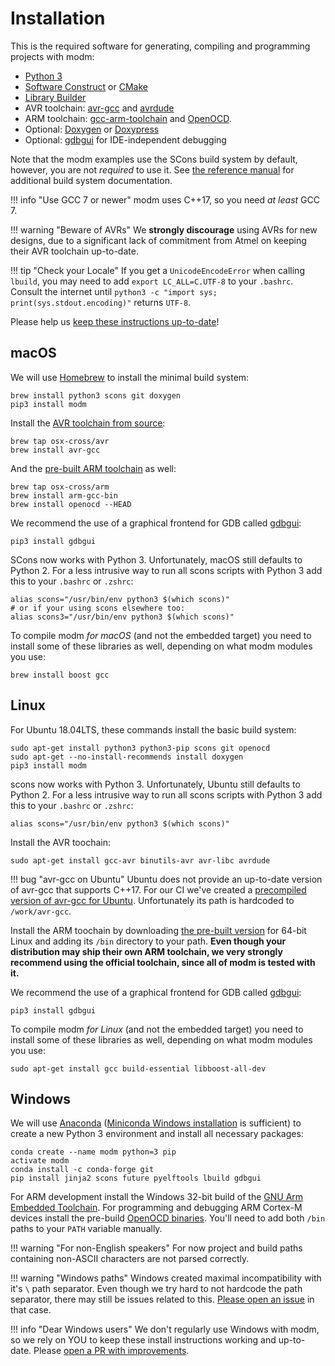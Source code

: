 # Installation

This is the required software for generating, compiling and programming projects
with modm:

- [Python 3](http://www.python.org/)
- [Software Construct][scons] or [CMake][]
- [Library Builder][lbuild]
- AVR toolchain: [avr-gcc][] and [avrdude][]
- ARM toolchain: [gcc-arm-toolchain][] and [OpenOCD][].
- Optional: [Doxygen][] or [Doxypress][]
- Optional: [gdbgui][] for IDE-independent debugging

Note that the modm examples use the SCons build system by default, however,
you are not *required* to use it. See [the reference manual](../../reference/build-systems) for
additional build system documentation.

!!! info "Use GCC 7 or newer"
	modm uses C++17, so you need *at least* GCC 7.

!!! warning "Beware of AVRs"
	We **strongly discourage** using AVRs for new designs, due to a significant
	lack of commitment from Atmel on keeping their AVR toolchain up-to-date.

!!! tip "Check your Locale"
	If you get a `UnicodeEncodeError` when calling `lbuild`, you may need to add
	`export LC_ALL=C.UTF-8` to your `.bashrc`. Consult the internet until
	`python3 -c "import sys; print(sys.stdout.encoding)"` returns `UTF-8`.

Please help us [keep these instructions up-to-date][contribute]!


## macOS

We will use [Homebrew](http://brew.sh/) to install the minimal build system:

	brew install python3 scons git doxygen
	pip3 install modm

Install the [AVR toolchain from source](https://github.com/osx-cross/homebrew-avr):

	brew tap osx-cross/avr
	brew install avr-gcc

And the [pre-built ARM toolchain](https://github.com/osx-cross/homebrew-arm) as
well:

	brew tap osx-cross/arm
	brew install arm-gcc-bin
	brew install openocd --HEAD

We recommend the use of a graphical frontend for GDB called [gdbgui][]:

	pip3 install gdbgui

SCons now works with Python 3. Unfortunately, macOS still defaults to Python 2.
For a less intrusive way to run all scons scripts with Python 3 add this to your
`.bashrc` or `.zshrc`:

	alias scons="/usr/bin/env python3 $(which scons)"
	# or if your using scons elsewhere too:
	alias scons3="/usr/bin/env python3 $(which scons)"

To compile modm *for macOS* (and not the embedded target) you need to install
some of these libraries as well, depending on what modm modules you use:

	brew install boost gcc


## Linux

For Ubuntu 18.04LTS, these commands install the basic build system:

	sudo apt-get install python3 python3-pip scons git openocd
	sudo apt-get --no-install-recommends install doxygen
	pip3 install modm

scons now works with Python 3. Unfortunately, Ubuntu still defaults to Python 2.
For a less intrusive way to run all scons scripts with Python 3 add this to your
`.bashrc` or `.zshrc`:

	alias scons="/usr/bin/env python3 $(which scons)"

Install the AVR toochain:

	sudo apt-get install gcc-avr binutils-avr avr-libc avrdude

!!! bug "avr-gcc on Ubuntu"
	Ubuntu does not provide an up-to-date version of avr-gcc that supports C++17.
	For our CI we've created a [precompiled version of avr-gcc for Ubuntu][avr-gcc-latest].
	Unfortunately its path is hardcoded to `/work/avr-gcc`.

Install the ARM toochain by downloading [the pre-built version][gcc-arm-toolchain]
for 64-bit Linux and adding its `/bin` directory to your path.
**Even though your distribution may ship their own ARM toolchain, we very strongly
recommend using the official toolchain, since all of modm is tested with it.**

We recommend the use of a graphical frontend for GDB called [gdbgui][]:

	pip3 install gdbgui

To compile modm *for Linux* (and not the embedded target) you need to install
some of these libraries as well, depending on what modm modules you use:

	sudo apt-get install gcc build-essential libboost-all-dev


## Windows

We will use [Anaconda][] ([Miniconda Windows installation][miniconda] is
sufficient) to create a new Python 3 environment and install all necessary
packages:

    conda create --name modm python=3 pip
    activate modm
    conda install -c conda-forge git
    pip install jinja2 scons future pyelftools lbuild gdbgui

For ARM development install the Windows 32-bit build of the [GNU Arm Embedded
Toolchain][gcc-arm-toolchain]. For programming and debugging ARM Cortex-M
devices install the pre-build [OpenOCD binaries][openocd_binaries].
You'll need to add both `/bin` paths to your `PATH` variable manually.

!!! warning "For non-English speakers"
	For now project and build paths containing non-ASCII characters are not
	parsed correctly.

!!! warning "Windows paths"
	Windows created maximal incompatibility with it's `\` path separator.
	Even though we try hard to not hardcode the path separator, there may still
	be issues related to this. [Please open an issue][newissue] in that case.

!!! info "Dear Windows users"
	We don't regularly use Windows with modm, so we rely on YOU to keep these
	install instructions working and up-to-date. Please [open a PR with
	improvements][contribute].


[contribute]: https://github.com/modm-io/modm/blob/develop/CONTRIBUTING.md
[newissue]: https://github.com/modm-io/modm/issues/new
[examples]: https://github.com/modm-io/modm/tree/develop/examples
[gcc-arm-toolchain]: https://developer.arm.com/tools-and-software/open-source-software/developer-tools/gnu-toolchain/gnu-rm
[openocd]: http://openocd.org
[avr-gcc]: https://www.nongnu.org/avr-libc
[avrdude]: https://www.nongnu.org/avrdude
[lbuild]: https://github.com/modm-io/lbuild
[scons]: https://www.scons.org
[cmake]: https://www.cmake.org
[anaconda]: https://www.anaconda.com
[miniconda]: https://docs.conda.io/en/latest/miniconda.html#windows-installers
[avr-gcc-latest]: https://github.com/modm-ext/docker-avr-gcc/releases
[openocd_binaries]: https://gnutoolchains.com/arm-eabi/openocd
[doxygen]: http://www.doxygen.nl
[doxypress]: https://www.copperspice.com/documentation-doxypress.html
[gdbgui]: https://www.gdbgui.com
